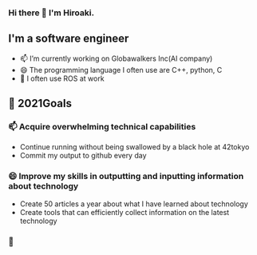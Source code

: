 ### Hi there 👋 I'm Hiroaki.
## I'm a software engineer
- 📫 I’m currently working on Globawalkers Inc(AI company)
- 😄 The programming language I often use are C++, python, C
- 🌱 I often use ROS at work

## 🔭 2021Goals
### 📫 Acquire overwhelming technical capabilities
- Continue running without being swallowed by a black hole at 42tokyo
- Commit my output to github every day

### 😄 Improve my skills in outputting and inputting information about technology
- Create 50 articles a year about what I have learned about technology
- Create tools that can efficiently collect information on the latest technology


### 🌱 

<!--
**Hiroaki-K4/Hiroaki-K4** is a ✨ _special_ ✨ repository because its `README.md` (this file) appears on your GitHub profile.

Here are some ideas to get you started:

- 🔭 I’m currently working on ...
- 🌱 I’m currently learning ...
- 👯 I’m looking to collaborate on ...
- 🤔 I’m looking for help with ...
- 💬 Ask me about ...
- 📫 How to reach me: ...
- 😄 Pronouns: ...
- ⚡ Fun fact: ...
-->
